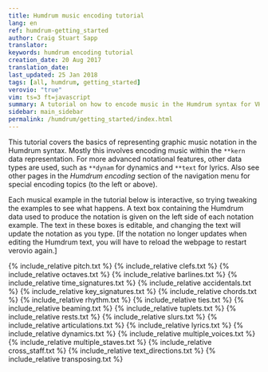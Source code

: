 ```yaml
---
title: Humdrum music encoding tutorial
lang: en
ref: humdrum-getting_started
author: Craig Stuart Sapp
translator: 
keywords: humdrum encoding tutorial
creation_date: 20 Aug 2017
translation_date: 
last_updated: 25 Jan 2018
tags: [all, humdrum, getting_started]
verovio: "true"
vim: ts=3 ft=javascript
summary: A tutorial on how to encode music in the Humdrum syntax for VHV.
sidebar: main_sidebar
permalink: /humdrum/getting_started/index.html
---
```


This tutorial covers the basics of representing graphic music
notation in the Humdrum syntax.  Mostly this involves encoding music
within the `**kern` data representation. For more advanced notational
features, other data types are used, such as `**dynam` for dynamics
and `**text` for lyrics.  Also see other pages in the *Humdrum
encoding* section of the navigation menu for special encoding topics
(to the left or above).

Each musical example in the tutorial below is interactive, so trying
tweaking the examples to see what happens.  A text box containing
the Humdrum data used to produce the notation is given on the left
side of each notation example.  The text in these boxes is editable,
and changing the text will update the notation as you type.
[If the notation no longer updates when editing the Humdrum text,
you will have to reload the webpage to restart verovio again.]

{% include_relative pitch.txt %}
{% include_relative clefs.txt %}
{% include_relative octaves.txt %}
{% include_relative barlines.txt %}
{% include_relative time_signatures.txt %}
{% include_relative accidentals.txt %}
{% include_relative key_signatures.txt %}
{% include_relative chords.txt %}
{% include_relative rhythm.txt %}
{% include_relative ties.txt %}
{% include_relative beaming.txt %}
{% include_relative tuplets.txt %}
{% include_relative rests.txt %}
{% include_relative slurs.txt %}
{% include_relative articulations.txt %}
{% include_relative lyrics.txt %}
{% include_relative dynamics.txt %}
{% include_relative multiple_voices.txt %}
{% include_relative multiple_staves.txt %}
{% include_relative cross_staff.txt %}
{% include_relative text_directions.txt %}
{% include_relative transposing.txt %}

